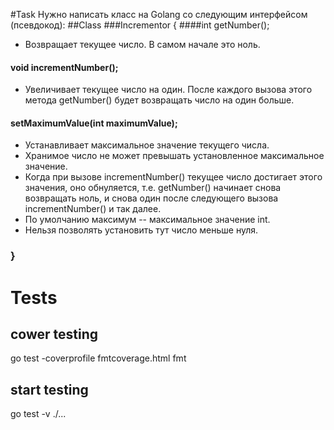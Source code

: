 #Task
Нужно написать класс на Golang со следующим интерфейсом (псевдокод):
##Class
###Incrementor {
####int getNumber();
* Возвращает текущее число. В самом начале это ноль.
#### void incrementNumber();
* Увеличивает текущее число на один. После каждого вызова этого метода getNumber() будет возвращать число на один больше.
#### setMaximumValue(int maximumValue);
* Устанавливает максимальное значение текущего числа.
* Хранимое число не может превышать установленное максимальное значение.
* Когда при вызове incrementNumber() текущее число достигает этого значения, оно обнуляется, т.е. getNumber() начинает
снова возвращать ноль, и снова один после следующего вызова incrementNumber() и так далее.
* По умолчанию максимум -- максимальное значение int.
* Нельзя позволять установить тут число меньше нуля.
### }

# Tests
## cower testing
go test -coverprofile fmtcoverage.html fmt
## start testing
go test -v ./...